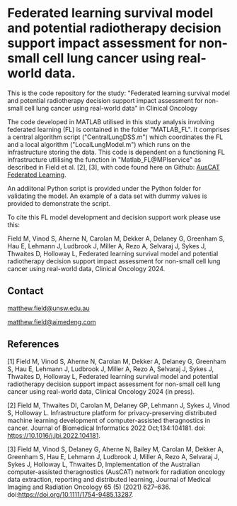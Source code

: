 # Federated learning survival model and potential radiotherapy decision support impact assessment for non-small cell lung cancer using real-world data. #

This is the code repository for the study:
"Federated learning survival model and potential radiotherapy decision support impact assessment for non-small cell lung cancer using real-world data" in Clinical Oncology 

The code developed in MATLAB utilised in this study analysis involving federated learning (FL) is contained in the folder "MATLAB_FL". It comprises a central algorithm script ("CentralLungDSS.m") which coordinates the FL and a local algorithm ("LocalLungModel.m") which runs on the infrastructure storing the data. This code is dependent on a functioning FL infrastructure utlilising the function in "Matlab_FL\@MPIservice" as described in Field et al. [2], [3], with code found here on Github: [AusCAT Federated Learning](https://github.com/mffield/auscat_federated_learning).

An addiitonal Python script is provided under the Python folder for validating the model. An example of a data set with dummy values is provided to demonstrate the script.

To cite this FL model development and decision support work please use this:

Field M, Vinod S, Aherne N, Carolan M, Dekker A, Delaney G, Greenham S, Hau E, Lehmann J, Ludbrook J, Miller A, Rezo A, Selvaraj J, Sykes J, Thwaites D, Holloway L, Federated learning survival model and potential radiotherapy decision support impact assessment for non-small cell lung cancer using real-world data, Clinical Oncology 2024.


## Contact ##

matthew.field@unsw.edu.au

matthew.field@aimedeng.com


## References ##

[1] Field M, Vinod S, Aherne N, Carolan M, Dekker A, Delaney G, Greenham S, Hau E, Lehmann J, Ludbrook J, Miller A, Rezo A, Selvaraj J, Sykes J, Thwaites D, Holloway L, Federated learning survival model and potential radiotherapy decision support impact assessment for non-small cell lung cancer using real-world data, Clinical Oncology 2024 (in press).

[2] Field M, Thwaites DI, Carolan M, Delaney GP, Lehmann J, Sykes J, Vinod S, Holloway L. Infrastructure platform for privacy-preserving distributed machine learning development of computer-assisted theragnostics in cancer. Journal of Biomedical Informatics 2022 Oct;134:104181. doi: https://10.1016/j.jbi.2022.104181.

[3] Field M, Vinod S, Delaney G, Aherne N, Bailey M, Carolan M, Dekker A, Greenham S, Hau E, Lehmann J, Ludbrook J, Miller A, Rezo A, Selvaraj J, Sykes J, Holloway L, Thwaites D, Implementation of the Australian computer-assisted theragnostics (AusCAT) network for radiation oncology data extraction, reporting and distributed learning, Journal of Medical Imaging and Radiation Oncology 65 (5) (2021) 627–636. doi:https://doi.org/10.1111/1754-9485.13287.
